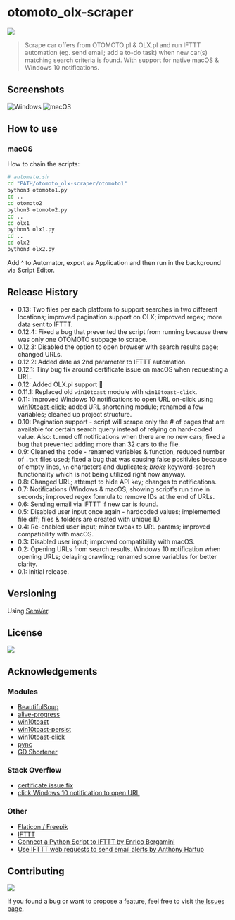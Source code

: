 # otomoto_olx-scraper

![](https://img.shields.io/badge/platform-Windows%20%7C%20macOS-blue)

>Scrape car offers from OTOMOTO․pl & OLX․pl and run IFTTT automation (eg. send email; add a to-do task) when new car(s) matching search criteria is found. With support for native macOS & Windows 10 notifications. 

<!-- Lorem ipsum dolor sit amet, consectetuer adipiscing elit. Aenean commodo ligula eget dolor. Aenean massa. Cumanos sociis natoque penatibus et magnis dis parturient montes, nascetur ridiculus mus. Donec quam felis, ultricies nec, pellentesque eu, pretium quis, sem. Nulla consequat massa quis enim. -->

## Screenshots

![Windows](https://user-images.githubusercontent.com/6877391/111393389-f952f500-86b8-11eb-92d7-096ce4964b48.png)
![macOS](https://user-images.githubusercontent.com/6877391/111393391-f9eb8b80-86b8-11eb-98a3-4e908790656d.png)

## How to use
### macOS 
How to chain the scripts:
```sh
# automate.sh
cd "PATH/otomoto_olx-scraper/otomoto1"
python3 otomoto1.py
cd ..
cd otomoto2
python3 otomoto2.py
cd .. 
cd olx1
python3 olx1.py
cd .. 
cd olx2
python3 olx2.py
```
Add ^ to Automator, export as Application and then run in the background via Script Editor.

<!-- ## Roadmap

- lorem ipsum -->

## Release History

- 0.13: Two files per each platform to support searches in two different locations; improved pagination support on OLX; improved regex; more data sent to IFTTT.
- 0.12.4: Fixed a bug that prevented the script from running because there was only one OTOMOTO subpage to scrape.
- 0.12.3: Disabled the option to open browser with search results page; changed URLs.
- 0.12.2: Added date as 2nd parameter to IFTTT automation. 
- 0.12.1: Tiny bug fix around certificate issue on macOS when requesting a URL.
- 0.12: Added OLX․pl support 🎉
- 0.11.1: Replaced old `win10toast` module with `win10toast-click`.
- 0.11: Improved Windows 10 notifications to open URL on-click using [win10toast-click](https://github.com/vardecab/win10toast-click); added URL shortening module; renamed a few variables; cleaned up project structure.
- 0.10: Pagination support - script will scrape only the # of pages that are available for certain search query instead of relying on hard-coded value. Also: turned off notifications when there are no new cars; fixed a bug that prevented adding more than 32 cars to the file.
- 0.9: Cleaned the code - renamed variables & function, reduced number of `.txt` files used; fixed a bug that was causing false positivies because of empty lines, `\n` characters and duplicates; *broke* keyword-search functionality which is not being utilized right now anyway. 
- 0.8: Changed URL; attempt to hide API key; changes to notifications.
- 0.7: Notifications (Windows & macOS; showing script's run time in seconds; improved regex formula to remove IDs at the end of URLs. 
- 0.6: Sending email via IFTTT if new car is found.
- 0.5: Disabled user input once again - hardcoded values; implemented file diff; files & folders are created with unique ID.
- 0.4: Re-enabled user input; minor tweak to URL params; improved compatibility with macOS.
- 0.3: Disabled user input; improved compatibility with macOS.
- 0.2: Opening URLs from search results. Windows 10 notification when opening URLs; delaying crawling; renamed some variables for better clarity.
- 0.1: Initial release.

## Versioning

Using [SemVer](http://semver.org/).

## License

![](https://img.shields.io/github/license/vardecab/otomoto_olx-scraper)
<!-- GNU General Public License v3.0, see [LICENSE.md](https://github.com/vardecab/PROJECT/blob/master/LICENSE). -->

## Acknowledgements

### Modules
- [BeautifulSoup](https://www.crummy.com/software/BeautifulSoup/)
- [alive-progress](https://github.com/rsalmei/alive-progress)
- [win10toast](https://github.com/jithurjacob/Windows-10-Toast-Notifications)
- [win10toast-persist](https://github.com/tnthieding/Windows-10-Toast-Notifications)
- [win10toast-click](https://github.com/vardecab/win10toast-click)
- [pync](https://github.com/SeTeM/pync)
- [GD Shortener](https://github.com/torre76/gd_shortener)
<!-- - [termcolor](https://pypi.org/project/termcolor/) -->

### Stack Overflow
- [certificate issue fix](https://stackoverflow.com/questions/52805115/certificate-verify-failed-unable-to-get-local-issuer-certificate)
- [click Windows 10 notification to open URL](https://stackoverflow.com/questions/63867448/interactive-notification-windows-10-using-python)

### Other
- [Flaticon / Freepik](https://www.flaticon.com/)
- [IFTTT](https://ifttt.com/)
- [Connect a Python Script to IFTTT by Enrico Bergamini](https://medium.com/mai-piu-senza/connect-a-python-script-to-ifttt-8ee0240bb3aa)
- [Use IFTTT web requests to send email alerts by Anthony Hartup](https://anthscomputercave.com/tutorials/ifttt/using_ifttt_web_request_email.html)

## Contributing

![](https://img.shields.io/github/issues/vardecab/otomoto_olx-scraper)

If you found a bug or want to propose a feature, feel free to visit [the Issues page](https://github.com/vardecab/otomoto_olx-scraper/issues).